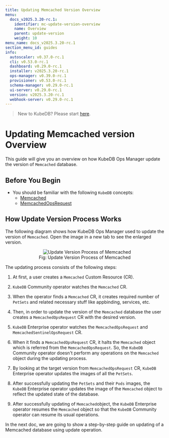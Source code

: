 ```yaml
---
title: Updating Memcached Version Overview
menu:
  docs_v2025.3.20-rc.1:
    identifier: mc-update-version-overview
    name: Overview
    parent: update-version
    weight: 10
menu_name: docs_v2025.3.20-rc.1
section_menu_id: guides
info:
  autoscaler: v0.37.0-rc.1
  cli: v0.53.0-rc.1
  dashboard: v0.29.0-rc.1
  installer: v2025.3.20-rc.1
  ops-manager: v0.39.0-rc.1
  provisioner: v0.53.0-rc.1
  schema-manager: v0.29.0-rc.1
  ui-server: v0.29.0-rc.1
  version: v2025.3.20-rc.1
  webhook-server: v0.29.0-rc.1
---
```


> New to KubeDB? Please start [here](/docs/v2025.3.20-rc.1/README).

# Updating Memcached version Overview

This guide will give you an overview on how KubeDB Ops Manager update the version of `Memcached` database.

## Before You Begin

- You should be familiar with the following `KubeDB` concepts:
  - [Memcached](/docs/v2025.3.20-rc.1/guides/memcached/concepts/memcached)
  - [MemcachedOpsRequest](/docs/v2025.3.20-rc.1/guides/memcached/concepts/memcached-opsrequest)

## How Update Version Process Works

The following diagram shows how KubeDB Ops Manager used to update the version of `Memcached`. Open the image in a new tab to see the enlarged version.

<figure align="center">
  <img alt="Update Version Process of Memcached" src="/docs/v2025.3.20-rc.1/images/memcached/memcached-version-update.png">
<figcaption align="center">Fig: Update Version Process of Memcached</figcaption>
</figure>

The updating process consists of the following steps:

1. At first, a user creates a `Memcached` Custom Resource (CR).

2. `KubeDB` Community operator watches the `Memcached` CR.

3. When the operator finds a `Memcached` CR, it creates required number of `PetSets` and related necessary stuff like appbinding, services, etc.

4. Then, in order to update the version of the `Memcached` database the user creates a `MemcachedOpsRequest` CR with the desired version.

5. `KubeDB` Enterprise operator watches the `MemcachedOpsRequest` and `MemcachedSentinelOpsRequest` CR.

6. When it finds a `MemcachedOpsRequest` CR, it halts the `Memcached` object which is referred from the `MemcachedOpsRequest`. So, the `KubeDB` Community operator doesn't perform any operations on the `Memcached` object during the updating process.  

7. By looking at the target version from `MemcachedOpsRequest` CR, `KubeDB` Enterprise operator updates the images of all the `PetSets`.

8. After successfully updating the `PetSets` and their `Pods` images, the `KubeDB` Enterprise operator updates the image of the `Memcached` object to reflect the updated state of the database.

9. After successfully updating of `Memcached`object, the `KubeDB` Enterprise operator resumes the `Memcached` object so that the `KubeDB` Community operator can resume its usual operations.

In the next doc, we are going to show a step-by-step guide on updating of a Memcached database using update operation.
